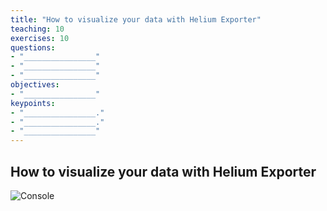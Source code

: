 ```yaml
---
title: "How to visualize your data with Helium Exporter"
teaching: 10
exercises: 10
questions:
- "________________"
- "________________"
- "________________"
objectives:
- "________________"
keypoints:
- "________________."
- "________________."
- "________________"
---
```

## How to visualize your data with Helium Exporter
![Console](https://user-images.githubusercontent.com/45402954/158897539-32a8f9b5-af26-4920-83d9-6704bc212008.png)
